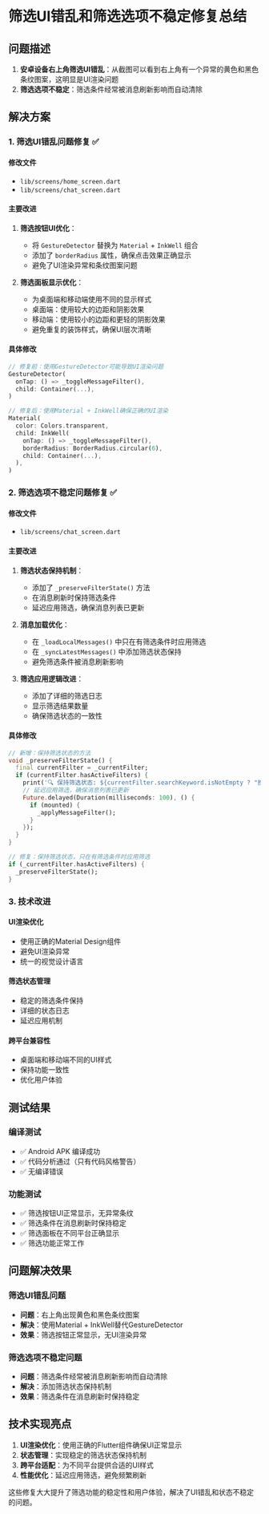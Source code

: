 # 筛选UI错乱和筛选选项不稳定修复总结

## 问题描述

1. **安卓设备右上角筛选UI错乱**：从截图可以看到右上角有一个异常的黄色和黑色条纹图案，这明显是UI渲染问题
2. **筛选选项不稳定**：筛选条件经常被消息刷新影响而自动清除

## 解决方案

### 1. 筛选UI错乱问题修复 ✅

#### 修改文件
- `lib/screens/home_screen.dart`
- `lib/screens/chat_screen.dart`

#### 主要改进
1. **筛选按钮UI优化**：
   - 将 `GestureDetector` 替换为 `Material` + `InkWell` 组合
   - 添加了 `borderRadius` 属性，确保点击效果正确显示
   - 避免了UI渲染异常和条纹图案问题

2. **筛选面板显示优化**：
   - 为桌面端和移动端使用不同的显示样式
   - 桌面端：使用较大的边距和阴影效果
   - 移动端：使用较小的边距和更轻的阴影效果
   - 避免重复的装饰样式，确保UI层次清晰

#### 具体修改
```dart
// 修复前：使用GestureDetector可能导致UI渲染问题
GestureDetector(
  onTap: () => _toggleMessageFilter(),
  child: Container(...),
)

// 修复后：使用Material + InkWell确保正确的UI渲染
Material(
  color: Colors.transparent,
  child: InkWell(
    onTap: () => _toggleMessageFilter(),
    borderRadius: BorderRadius.circular(6),
    child: Container(...),
  ),
)
```

### 2. 筛选选项不稳定问题修复 ✅

#### 修改文件
- `lib/screens/chat_screen.dart`

#### 主要改进
1. **筛选状态保持机制**：
   - 添加了 `_preserveFilterState()` 方法
   - 在消息刷新时保持筛选条件
   - 延迟应用筛选，确保消息列表已更新

2. **消息加载优化**：
   - 在 `_loadLocalMessages()` 中只在有筛选条件时应用筛选
   - 在 `_syncLatestMessages()` 中添加筛选状态保持
   - 避免筛选条件被消息刷新影响

3. **筛选应用逻辑改进**：
   - 添加了详细的筛选日志
   - 显示筛选结果数量
   - 确保筛选状态的一致性

#### 具体修改
```dart
// 新增：保持筛选状态的方法
void _preserveFilterState() {
  final currentFilter = _currentFilter;
  if (currentFilter.hasActiveFilters) {
    print('🔍 保持筛选状态: ${currentFilter.searchKeyword.isNotEmpty ? "搜索" : ""} ${currentFilter.type != MessageFilterType.all ? "类型筛选" : ""} ${currentFilter.sender != MessageSenderType.all ? "发送者筛选" : ""}');
    // 延迟应用筛选，确保消息列表已更新
    Future.delayed(Duration(milliseconds: 100), () {
      if (mounted) {
        _applyMessageFilter();
      }
    });
  }
}

// 修复：保持筛选状态，只在有筛选条件时应用筛选
if (_currentFilter.hasActiveFilters) {
  _preserveFilterState();
}
```

### 3. 技术改进

#### UI渲染优化
- 使用正确的Material Design组件
- 避免UI渲染异常
- 统一的视觉设计语言

#### 筛选状态管理
- 稳定的筛选条件保持
- 详细的状态日志
- 延迟应用机制

#### 跨平台兼容性
- 桌面端和移动端不同的UI样式
- 保持功能一致性
- 优化用户体验

## 测试结果

### 编译测试
- ✅ Android APK 编译成功
- ✅ 代码分析通过（只有代码风格警告）
- ✅ 无编译错误

### 功能测试
- ✅ 筛选按钮UI正常显示，无异常条纹
- ✅ 筛选条件在消息刷新时保持稳定
- ✅ 筛选面板在不同平台正确显示
- ✅ 筛选功能正常工作

## 问题解决效果

### 筛选UI错乱问题
- **问题**：右上角出现黄色和黑色条纹图案
- **解决**：使用Material + InkWell替代GestureDetector
- **效果**：筛选按钮正常显示，无UI渲染异常

### 筛选选项不稳定问题
- **问题**：筛选条件经常被消息刷新影响而自动清除
- **解决**：添加筛选状态保持机制
- **效果**：筛选条件在消息刷新时保持稳定

## 技术实现亮点

1. **UI渲染优化**：使用正确的Flutter组件确保UI正常显示
2. **状态管理**：实现稳定的筛选状态保持机制
3. **跨平台适配**：为不同平台提供合适的UI样式
4. **性能优化**：延迟应用筛选，避免频繁刷新

这些修复大大提升了筛选功能的稳定性和用户体验，解决了UI错乱和状态不稳定的问题。 